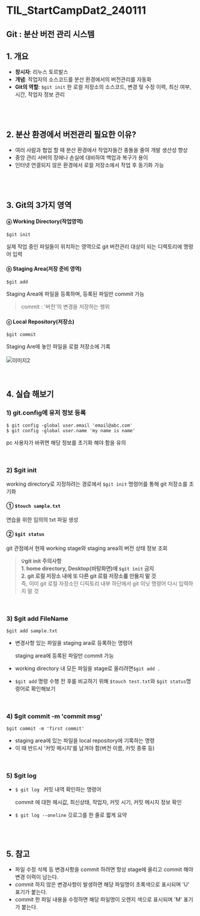 
# TIL_StartCampDat2_240111

## Git : 분산 버전 관리 시스템

## 1. 개요
- **창시자**:  리누스 토르발스
- **개념**:  작업자의 소스코드를 분산 환경에서의 버전관리를 자동화
- **Git의 역할**:  ```$git init``` 한 로컬 저장소의 소스코드, 변경 및 수정 이력, 최신 여부, 시간, 작업자 정보 관리
<br><br><br><br>

## 2. 분산 환경에서 버전관리 필요한 이유?
- 여러 사람과 협업 할 때 분산 환경에서 작업자들간 충돌을 줄여 개발 생산성 향상
- 중앙 관리 서버의 장애나 손실에 대비하여 백업과 복구가 용이
- 인터넷 연결되지 않은 환경에서 로컬 저장소에서 작업 후 동기화 가능
<br><br><br><br>

## 3. Git의 3가지 영역
#### ⓐ **Working Directory(작업영역)**
```$git init```

실제 작업 중인 파일들이 위치하는 영역으로 git 버전관리 대상이 되는 디렉토리에 명령어 입력
#### ⓑ **Staging Area(저장 준비 영역)**
```$git add```

Staging Area에 파일을 등록하며, 등록된 파일만 commit 가능
  > commit : '버전'의 변경을 저장하는 행위

#### ⓒ **Local Repository(저장소)**
```$git commit ```

Staging Are에 놓인 파일을 로컬 저장소에 기록
<br><br>
![이미지2](image2.png)
<br><br><br>

## 4. 실습 해보기

### 1) git.config에 유저 정보 등록
```git
$ git config -global user.email 'email@abc.com'
$ git config -global user.name 'my name is name'
```
pc 사용자가 바뀌면 해당 정보를 초기화 해야 함을 유의

<br>

### 2) $git init

working directory로 지정하려는 경로에서 ```$git init``` 명령어를 통해 git 저장소를 초기화
#### ① ```$touch sample.txt```
연습을 위한 임의의 txt 파일 생성
#### ② ```$git status```

git 관점에서 현재 working stage와 staging area의 버전 상태 정보 조회

> **💡git init 주의사항**<br>**1. home directory, Desktop(바탕화면)에 ```$git init``` 금지**<br>**2. git 로컬 저장소 내에 또 다른 git 로컬 저장소를 만들지 말 것**<br>즉, 이미 git 로컬 자장소인 디릭토리 내부 하단에서 git 이닛 명령어 다시 입력하지 말 것

<br>

### 3) $git add FileName
```git
$git add sample.txt
```
- 변경사항 있는 파일을 staging ara로 등록하는 명령어

  staging area에 등록된 파일만 commit 가능<br>
- working directory 내 모든 파일을 stage로 올리려면```$git add .```
- ```$git add``` 명령 수행 전 후를 비교하기 위해 ```$touch test.txt```와 ```$git status```명령어로 확인해보기
<br>

### 4) $git commit -m 'commit msg'
```git
$git commit -m 'first commit'
```
- staging area에 있는 파일을 local repository에 기록하는 명령
- 이 때 반드시 '커밋 메시지'를 남겨야 함(버전 이름, 커밋 종류 등)
<br>

### 5) $git log
- ```$ git log ``` 커밋 내역 확인하는 명령어

  commit 에 대한 헤시값, 최신상태, 작업자, 커밋 시기, 커밋 메시지 정보 확인
- ```$ git log --oneline```
    깃로그를 한 줄로 짧게 요약
    
<br><br>

## 5. 참고
- 파일 수정 삭제 등 변경사항을 commit 하려면 항상 stage에 올리고 commit 해야 변경 이력이 남는다.
- commit 하지 않은 변경사항이 발생하면 해당 파일명이 초록색으로 표시되며 'U' 표기가 붙는다.
- commit 한 파일 내용을 수정하면 해당 파일명이 오렌지 색으로 표시되며 'M' 표기가 붙는다.
